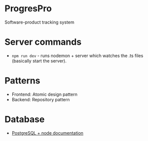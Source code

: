# ProgresPro
Software-product tracking system 


# Server commands
- `npm run dev` - runs nodemon + server which watches the .ts files (basically start the server).

# Patterns
- Frontend: Atomic design pattern
- Backend: Repository pattern

# Database
- [PostgreSQL + node documentation](https://node-postgres.com/)



